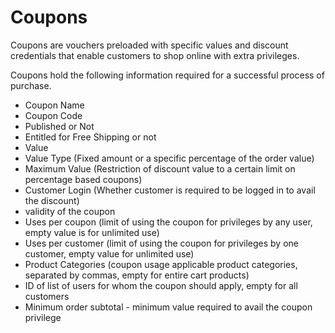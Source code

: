 # Coupons

Coupons are vouchers preloaded with specific values and discount credentials that enable customers to shop online with extra privileges.

Coupons hold the following information required for a successful process of purchase.
* Coupon Name
* Coupon Code
* Published or Not
* Entitled for Free Shipping or not
* Value
* Value Type (Fixed amount or a specific percentage of the order value)
* Maximum Value (Restriction of discount value to a certain limit on percentage based coupons)
* Customer Login (Whether customer is required to be logged in to avail the discount)
* validity of the coupon
* Uses per coupon (limit of using the coupon for privileges by any user, empty value is for unlimited use)
* Uses per customer (limit of using the coupon for privileges by one customer, empty value for unlimited use)
* Product Categories (coupon usage applicable product categories, separated by commas, empty for entire cart products)
* ID of list of users for whom the coupon should apply, empty for all customers
* Minimum order subtotal - minimum value required to avail the coupon privilege










